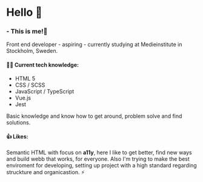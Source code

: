 # Hello :wave:

### - This is me!:rocket:

Front end developer - aspiring - currently studying at Medieinstitute in Stockholm, Sweden.

#### :student: Current tech knowledge:
  - HTML 5
  - CSS / SCSS
  - JavaScript / TypeScript
  - Vue.js
  - Jest
  
  Basic knowledge and know how to get around, problem solve and find solutions.
  
#### :thumbsup: Likes:
Semantic HTML with focus on <b>a11y</b>, here I like to get better, find new ways and build webb that works, for everyone. Also I'm trying to make the best enviroment for developing, setting up project with a high standard regarding struckture and organicastion. :zap:
 

<!---
JoeldelPilar/JoeldelPilar is a ✨ special ✨ repository because its `README.md` (this file) appears on your GitHub profile.
You can click the Preview link to take a look at your changes.
--->
